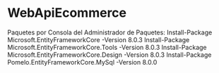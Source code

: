 # WebApiEcommerce
Paquetes por Consola del Administrador de Paquetes:
Install-Package Microsoft.EntityFrameworkCore -Version 8.0.3
Install-Package Microsoft.EntityFrameworkCore.Tools -Version 8.0.3
Install-Package Microsoft.EntityFrameworkCore.Design -Version 8.0.3
Install-Package Pomelo.EntityFrameworkCore.MySql -Version 8.0.0
